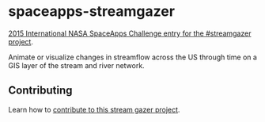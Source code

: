 # spaceapps-streamgazer

[2015 International NASA SpaceApps Challenge entry for the #streamgazer project](https://2015.spaceappschallenge.org/challenge/stream-gazer/).

Animate or visualize changes in streamflow across the US through time on a GIS layer of the stream and river network.

## Contributing

Learn how to [contribute to this stream gazer project](CONTRIBUTING.md).

